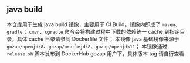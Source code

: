 ## java build

本仓库用于生成 java build 镜像，主要用于 CI Build，镜像内即成了 `maven`、`gradle`；
`cmvn`、`cgradle` 命令会将构建过程中下载的依赖统一 cache 到指定目录，具体 cache 目录请参阅 Dockerfile 文件；
本镜像 java 基础镜像来源于 `gozap/openjdk8`、`gozap/oraclejdk8`、`gozap/openjdk11`；
本镜像通过 `release.sh` 脚本发布到 DockerHub gozap 用户下，具体版本 tag 请自行查看

